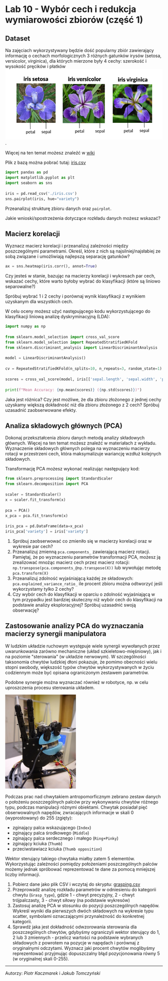 # Lab 10 - Wybór cech i redukcja wymiarowości zbiorów (część 1)

## Dataset

Na zajęciach wykorzystywany będzie dość popularny zbiór zawierający informację o cechach morfologicznych 3 różnych gatunków irysów (setosa, versicolor, virginica), dla których mierzone były 4 cechy: szerokość i wysokość pręcików i płatków ![iris](_images/lab_10/iris.png).

Więcej na ten temat możesz znaleźć w [wiki](https://en.wikipedia.org/wiki/Iris_flower_data_set)

Plik z bazą można pobrać tutaj: [iris.csv](_resources/lab_10/iris.csv)

```python
import pandas as pd
import matplotlib.pyplot as plt
import seaborn as sns

iris = pd.read_csv('./iris.csv')
sns.pairplot(iris, hue="variety")
```

Przeanalizuj strukturę zbioru danych oraz `pairplot`.

Jakie wnioski/spostrzeżenia dotyczące rozkładu danych możesz wskazać?

## Macierz korelacji

Wyznacz macierz korelacji i przeanalizuj zależności między poszczególnymi parametrami. Określ, które z nich są najsilniej/najsłabiej ze sobą związane i umożliwiają najlepszą separację gatunków?

```python
ax = sns.heatmap(iris.corr(), annot=True)
```

Czy jesteś w stanie, bazując na macierzy korelacji i wykresach par cech, wskazać cechy, które warto byłoby wybrać do klasyfikacji (które są liniowo separowalne?)

Spróbuj wybrać 1 i 2 cechy i porównaj wynik klasyfikacji z wynikiem uzyskanym dla wszystkich cech.

W celu oceny możesz użyć następującego kodu wykorzystującego do klasyfikacji liniową analizę dyskryminacyjną (LDA):
```python
import numpy as np

from sklearn.model_selection import cross_val_score
from sklearn.model_selection import RepeatedStratifiedKFold
from sklearn.discriminant_analysis import LinearDiscriminantAnalysis

model = LinearDiscriminantAnalysis()

cv = RepeatedStratifiedKFold(n_splits=10, n_repeats=3, random_state=1)

scores = cross_val_score(model, iris[['sepal.length', 'sepal.width', 'petal.length', 'petal.width']], iris['variety'], scoring='accuracy', cv=cv, n_jobs=-1)

print(f"Mean Accuracy: {np.mean(scores)} ({np.std(scores)})")
```
Jaka jest różnica? Czy jest możliwe, że dla zbioru złożonego z jednej cechy uzyskamy większą dokładność niż dla zbioru złożonego z 2 cech? Spróbuj uzasadnić zaobserwowane efekty.


## Analiza składowych głównych (PCA)

Dokonaj przekształcenia zbioru danych metodą analizy składowych głównych. Więcej na ten temat możesz znaleźć w materiałach z wykładu.
Wyznaczenie składowych głównych polega na wyznaczeniu macierzy rotacji w przestrzeni cech, która maksymalizuje wariancję wzdłuż kolejnych składowych.

Transformację PCA możesz wykonać realizując następujący kod:

```python
from sklearn.preprocessing import StandardScaler
from sklearn.decomposition import PCA

scaler = StandardScaler()
x = scaler.fit_transform(x)

pca = PCA()
x_pca = pca.fit_transform(x)

iris_pca = pd.DataFrame(data=x_pca)
iris_pca['variety'] = iris['variety']
```

1. Spróbuj zaobserwować co zmieniło się w macierzy korelacji oraz w wykresie par cech?
2. Przeanalizuj zmienną `pca.components_` zawierającą macierz rotacji. Pamiętaj, że po wyznaczeniu parametrów transformacji PCA, możesz ją zrealizować mnożąc macierz cech przez macierz rotacji: `np.transpose(pca.components_@np.transpose(X))` lub wywołując metodę `pca.transform(X)`
3. Przeanalizuj zdolność wyjaśniającą każdej ze składowych: `pca.explained_variance_ratio_` ile procent zbioru można odtworzyć jeśli wykorzystamy tylko 2 cechy?
4. Czy wybór cech do klasyfikacji w oparciu o zdolność wyjaśniającą w tym przypadku jest bardziej skuteczny niż wybór cech do klasyfikacji na podstawie analizy eksploracyjnej? Spróbuj uzasadnić swoją obserwację?

## Zastosowanie analizy PCA do wyznaczania macierzy synergii manipulatora

W ludzkim układzie ruchowym występuje wiele synergii wywołanych przez uwarunkowania zarówno mechaniczne (układ szkieletowo-mięśniowy), jak i na poziomie "sterowania" (w układzie nerwowym). W szczególności taksonomia chwytów ludzkiej dłoni pokazuje, że pomimo obecności wielu stopni swobody, większość typów chwytów wykorzystywanych w życiu codziennym może być opisana ograniczonym zestawem parametrów.

Podobne synergie można wyznaczać również w robotyce, np. w celu uproszczenia procesu sterowania układem.

[![pazdzierz](_images/lab_10/pazdzierz_thumb.jpg)](_images/lab_10/pazdzierz.jpg)

Podczas prac nad chwytakiem antropomorficznym zebrano zestaw danych o położeniu poszczególnych palców przy wykonywaniu chwytów różnego typu, podczas manipulacji różnymi obiektami. Chwytak posiadał pięć obserwowalnych napędów, zwracających informacje w skali 0 (wyprostowany) do 255 (zgięty):

* zginający palca wskazującego (`Index`)
* zginający palca środkowego (`Middle`)
* zginający palca serdecznego i małego (`Ring+Pinky`)
* zginający kciuka (`Thumb`)
* przeciwstawiacz kciuka (`Thumb opposition`)

Wektor sterujący takiego chwytaka miałby zatem 5 elementów. Wykorzystując zależności pomiędzy położeniami poszczególnych palców możemy jednak spróbować reprezentować te dane za pomocą mniejszej liczby informacji.

1. Pobierz dane jako plik CSV i wczytaj do skryptu: [grasping.csv](_resources/lab_10/grasping.csv)
2. Przeprowadź analizę rozkładu parametrów w odniesieniu do kategorii chwytu (`Grasp_type`), gdzie 1 - chwyt precyzyjny, 2 - chwyt trójpalczasty, 3 - chwyt siłowy (na podstawie wykresów)
3. Zastosuj analizę PCA w stosunku do pozycji poszczególnych napędów. Wykreśl wyniki dla pierwszych dwóch składowych na wykresie typu scatter, symbolami oznaczającymi przynależność do konkretnej kategorii.
4. Sprawdź jaka jest dokładność odwzorowania sterowania dla poszczególnych chwytów, gdybyśmy ograniczyli wektor sterujący do 1, 2 lub 3 zmiennych - przelicz wartości na podstawie wybranych składowych z powrotem na pozycje w napędach i porównaj z oryginalnymi odczytami. Wyznacz jaki procent chwytów moglibyśmy reprezentować przyjmując dopuszczalny błąd pozycjonowania równy 5 (w oryginalnej skali 0-255).

---
Autorzy: *Piotr Kaczmarek*  i *Jakub Tomczyński*
